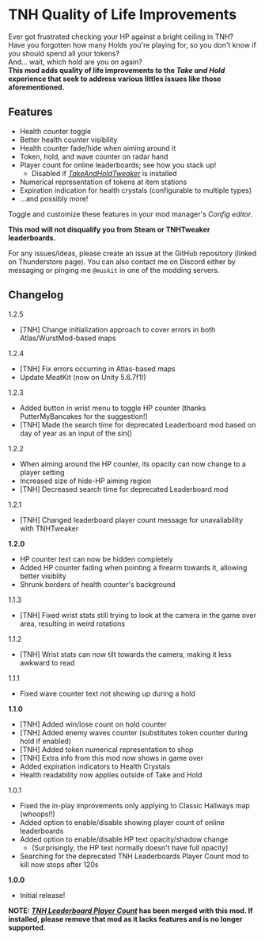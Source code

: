 # TNH Quality of Life Improvements
Ever got frustrated checking your HP against a bright ceiling in TNH?  
Have you forgotten how many Holds you're playing for, so you don't know if you should spend all your tokens?  
And... wait, which hold are you on again?  
**This mod adds quality of life improvements to the *Take and Hold* experience that seek to address various littles issues like those aforementioned.**

## Features
* Health counter toggle
* Better health counter visibility
* Health counter fade/hide when aiming around it
* Token, hold, and wave counter on radar hand
* Player count for online leaderboards; see how you stack up!
  * Disabled if [*TakeAndHoldTweaker*](https://h3vr.thunderstore.io/package/devyndamonster/TakeAndHoldTweaker/) is installed
* Numerical representation of tokens at item stations
* Expiration indication for health crystals (configurable to multiple types)
* ...and possibly more!

Toggle and customize these features in your mod manager's *Config editor*.

**This mod will not disqualify you from Steam or TNHTweaker leaderboards.**

For any issues/ideas, please create an issue at the GitHub repository (linked on Thunderstore page).
You can also contact me on Discord either by messaging or pinging me `@muskit` in one of the modding servers.

## Changelog
1.2.5
* [TNH] Change initialization approach to cover errors in both Atlas/WurstMod-based maps

1.2.4
* [TNH] Fix errors occurring in Atlas-based maps
* Update MeatKit (now on Unity 5.6.7f1!)

1.2.3
* Added button in wrist menu to toggle HP counter (thanks PutterMyBancakes for the suggestion!)
* [TNH] Made the search time for deprecated Leaderboard mod based on day of year as an input of the sin()

1.2.2
* When aiming around the HP counter, its opacity can now change to a player setting
* Increased size of hide-HP aiming region
* [TNH] Decreased search time for deprecated Leaderboard mod

1.2.1
* [TNH] Changed leaderboard player count message for unavailability with TNHTweaker

**1.2.0**
* HP counter text can now be hidden completely
* Added HP counter fading when pointing a firearm towards it, allowing better visiblity
* Shrunk borders of health counter's background

1.1.3
* [TNH] Fixed wrist stats still trying to look at the camera in the game over area, resulting in weird rotations

1.1.2
* [TNH] Wrist stats can now tilt towards the camera, making it less awkward to read

1.1.1
* Fixed wave counter text not showing up during a hold

**1.1.0**
* [TNH] Added win/lose count on hold counter
* [TNH] Added enemy waves counter (substitutes token counter during hold if enabled)
* [TNH] Added token numerical representation to shop
* [TNH] Extra info from this mod now shows in game over
* Added expiration indicators to Health Crystals
* Health readability now applies outside of Take and Hold

1.0.1
* Fixed the in-play improvements only applying to Classic Hallways map (whoops!!)
* Added option to enable/disable showing player count of online leaderboards
* Added option to enable/disable HP text opacity/shadow change
  * (Surprisingly, the HP text normally doesn't have full opacity)
* Searching for the deprecated TNH Leaderboards Player Count mod to kill now stops after 120s


**1.0.0**
* Initial release!

**NOTE: [*TNH Leaderboard Player Count*](https://h3vr.thunderstore.io/package/muskit/TNH_Leaderboard_Player_Count/) has been merged with this mod. If installed, please remove that mod as it lacks features and is no longer supported.**
